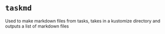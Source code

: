 # `taskmd`

Used to make markdown files from tasks, takes in a kustomize directory and outputs a list of markdown files
